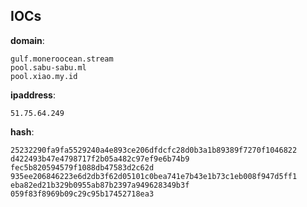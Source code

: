 
## IOCs

__domain__:

```text
gulf.moneroocean.stream
pool.sabu-sabu.ml
pool.xiao.my.id
```
__ipaddress__:

```text
51.75.64.249
```
__hash__:

```text
25232290fa9fa5529240a4e893ce206dfdcfc28d0b3a1b89389f7270f1046822
d422493b47e4798717f2b05a482c97ef9e6b74b9
fec5b820594579f1088db47583d2c62d
935ee206846223e6d2db3f62d05101c0bea741e7b43e1b73c1eb008f947d5ff1
eba82ed21b329b0955ab87b2397a949628349b3f
059f83f8969b09c29c95b17452718ea3
```